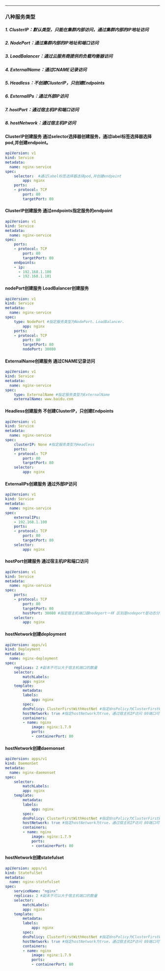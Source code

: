 ---
### 八种服务类型 

##### 1. ClusterIP：默认类型，只能在集群内部访问，通过集群内部的IP地址访问
##### 2. NodePort：通过集群内部的IP地址和端口访问
##### 3. LoadBalancer：通过云服务商提供的负载均衡器访问
##### 4. ExternalName：通过CNAME记录访问
##### 5. Headless：不创建ClusterIP，只创建Endpoints
##### 6. ExternalIPs：通过外部IP访问
##### 7. hostPort：通过宿主机IP和端口访问
##### 8. hostNetwork：通过宿主机IP访问
#### ClusterIP创建服务 通过selector选择器创建服务，通过label标签选择器选择pod,并创建endpoint。
```yaml
apiVersion: v1
kind: Service
metadata:
  name: nginx-service
spec:
    selector:  #通过label标签选择器选择pod,并创建endpoint
        app: nginx
    ports:
    - protocol: TCP
        port: 80
        targetPort: 80
```

#### ClusterIP创建服务 通过endpoints指定服务的endpoint
```yaml
apiVersion: v1
kind: Service
metadata:
  name: nginx-service
spec:
    ports:
    - protocol: TCP
        port: 80
        targetPort: 80
    endpoints:
    - ip:
      - 192.168.1.100
      - 192.168.1.101
```
#### nodePort创建服务 LoadBalancer创建服务
```yaml
apiVersion: v1
kind: Service
metadata:
  name: nginx-service
spec:
    type: NodePort #指定服务类型为NodePort、LoadBalancer、
        app: nginx
    ports:
    - protocol: TCP
        port: 80
        targetPort: 80
        nodePort: 30080      
```
#### ExternalName创建服务 通过CNAME记录访问
```yaml
apiVersion: v1
kind: Service
metadata:
  name: nginx-service
spec:
    type: ExternalName #指定服务类型为ExternalName
    externalName: www.baidu.com
```
#### Headless创建服务 不创建ClusterIP，只创建Endpoints
```yaml
apiVersion: v1
kind: Service
metadata:
  name: nginx-service
spec:
    clusterIP: None #指定服务类型为Headless
    ports:
    - protocol: TCP
        port: 80
        targetPort: 80
    selector:
        app: nginx    
```
#### ExternalIPs创建服务 通过外部IP访问
```yaml
apiVersion: v1
kind: Service
metadata:
  name: nginx-service
spec:
    externalIPs:
    - 192.168.1.100
    ports:
    - protocol: TCP
        port: 80
        targetPort: 80
    selector:
        app: nginx    
```
#### hostPort创建服务 通过宿主机IP和端口访问
```yaml
apiVersion: v1
kind: Service
metadata:
  name: nginx-service
spec:
    ports:
    - protocol: TCP
        port: 80
        targetPort: 80
        hostPort: 30080 #指定宿主机端口跟nodeport一样 区别是nodeport是动态分配的，hostport是固定的。缺点是宿主机端口只能有一个pod使用。
    selector:
        app: nginx
```
#### hostNetwork创建deployment
```yaml
apiVersion: apps/v1
kind: Deployment
metadata:
  name: nginx-deployment
spec:
    replicas: 2 #副本不可以大于宿主机端口的数量
    selector:
        matchLabels:
        app: nginx
    template:
        metadata:
        labels:
            app: nginx
        spec:
        dnsPolicy: ClusterFirstWithHostNet #指定dnsPolicy为ClusterFirstWithHostNet，通过宿主机IP访问 80端口可以访问到pod的80端口
        hostNetwork: true #指定hostNetwork为true，通过宿主机IP访问 80端口可以访问到pod的80端口 使用hostNetwork时，pod的ip地址就是宿主机的ip地址。
        containers:
        - name: nginx
            image: nginx:1.7.9
            ports:
            - containerPort: 80
```
#### hostNetwork创建daemonset
```yaml
apiVersion: apps/v1
kind: DaemonSet
metadata:
  name: nginx-daemonset
spec:
    selector:
        matchLabels:
        app: nginx
    template:
        metadata:
        labels:
            app: nginx
        spec:
        dnsPolicy: ClusterFirstWithHostNet #指定dnsPolicy为ClusterFirstWithHostNet，通过宿主机IP访问 80端口可以访问到pod的80端口
        hostNetwork: true #指定hostNetwork为true，通过宿主机IP访问 80端口可以访问到pod的80端口 使用hostNetwork时，pod的ip地址就是宿主机的ip地址。
        containers:
        - name: nginx
            image: nginx:1.7.9
            ports:
            - containerPort: 80
```
#### hostNetwork创建statefulset
```yaml
apiVersion: apps/v1
kind: StatefulSet
metadata:
  name: nginx-statefulset
spec:
    serviceName: "nginx"
    replicas: 2 #副本不可以大于宿主机端口的数量
    selector:
        matchLabels:
        app: nginx
    template:
        metadata:
        labels:
            app: nginx
        spec:
        dnsPolicy: ClusterFirstWithHostNet #指定dnsPolicy为ClusterFirstWithHostNet，通过宿主机IP访问 80端口可以访问到pod的80端口
        hostNetwork: true #指定hostNetwork为true，通过宿主机IP访问 80端口可以访问到pod的80端口 使用hostNetwork时，pod的ip地址就是宿主机的ip地址。
        containers:
        - name: nginx
            image: nginx:1.7.9
            ports:
            - containerPort: 80
```
